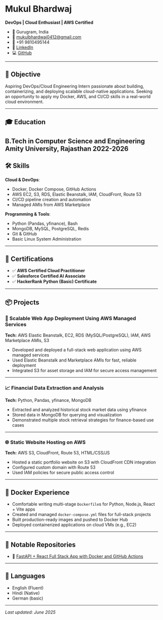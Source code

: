 
# Mukul Bhardwaj
**DevOps | Cloud Enthusiast | AWS Certified**

- 📍 Gurugram, India  
- 📧 mukulbhardwaj0412@gmail.com  
- 📱 +91 9810495144  
- 🔗 [LinkedIn](https://www.linkedin.com/in/mukulbhardwaj0412)  
- 💻 [GitHub](https://github.com/MukulB0412)

---

## 🎯 Objective
Aspiring DevOps/Cloud Engineering Intern passionate about building, containerizing, and deploying scalable cloud-native applications. Seeking an opportunity to apply my Docker, AWS, and CI/CD skills in a real-world cloud environment.

---

## 🎓 Education
**B.Tech in Computer Science and Engineering**  
Amity University, Rajasthan 
2022-2026
---

## 🛠️ Skills

**Cloud & DevOps**:  
- Docker, Docker Compose, GitHub Actions  
- AWS EC2, S3, RDS, Elastic Beanstalk, IAM, CloudFront, Route 53  
- CI/CD pipeline creation and automation  
- Managed AMIs from AWS Marketplace

**Programming & Tools**:  
- Python (Pandas, yfinance), Bash  
- MongoDB, MySQL, PostgreSQL, Redis  
- Git & GitHub  
- Basic Linux System Administration

---

## 🧪 Certifications

- ✅ **AWS Certified Cloud Practitioner**  
- ✅ **Salesforce Certified AI Associate**  
- ✅ **HackerRank Python (Basic) Certificate**

---

## 📦 Projects

### 🚀 Scalable Web App Deployment Using AWS Managed Services  
**Tech:** AWS Elastic Beanstalk, EC2, RDS (MySQL/PostgreSQL), IAM, AWS Marketplace AMIs, S3  
- Developed and deployed a full-stack web application using AWS managed services  
- Used Elastic Beanstalk and Marketplace AMIs for fast, reliable deployment  
- Integrated S3 for asset storage and IAM for secure access management  

---

### 📈 Financial Data Extraction and Analysis  
**Tech:** Python, Pandas, yfinance, MongoDB  
- Extracted and analyzed historical stock market data using yfinance  
- Stored data in MongoDB for querying and visualization  
- Demonstrated multiple stock retrieval strategies for finance-based use cases  

---

### 🌐 Static Website Hosting on AWS  
**Tech:** AWS S3, CloudFront, Route 53, HTML/CSS/JS  
- Hosted a static portfolio website on S3 with CloudFront CDN integration  
- Configured custom domain with Route 53  
- Used IAM policies for secure public access control  

---

## 🐳 Docker Experience
- Comfortable writing multi-stage `Dockerfile`s for Python, Node.js, React + Vite apps  
- Created and managed `docker-compose.yml` files for full-stack projects  
- Built production-ready images and pushed to Docker Hub  
- Deployed containerized applications on cloud VMs (e.g., EC2)

---

## 📁 Notable Repositories
- 🔗 [FastAPI + React Full Stack App with Docker and GitHub Actions](https://github.com/MukulB0412)

---

## 📌 Languages
- English (Fluent)  
- Hindi (Native)
- German (basic)

---

*Last updated: June 2025*
